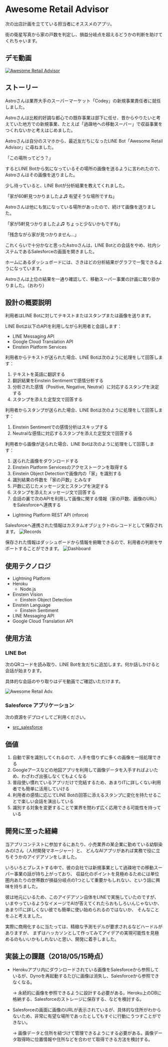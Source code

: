 # Awesome Retail Advisor
次の出店計画を立てている担当者にオススメのアプリ。

街の衛星写真から家の戸数を判定し、損益分岐点を超えるどうかの判断を助けてくれちゃいます。

## デモ動画
[![Awesome Retail Advisor](http://img.youtube.com/vi/j8yGRI1-g_I/0.jpg)](https://www.youtube.com/watch?v=j8yGRI1-g_I)


## ストーリー
Astroさんは業界大手のスーパーマーケット「Codey」の新規事業責任者に就任しました。

Astroさんは比較的好調な都心での既存事業は部下に任せ、昔からやりたいと考えていた地方での新規事業、たとえば「過疎地への移動スーパー」で収益事業をつくれないかと考えはじめました。

Astroさんは自分のスマホから、最近友だちになったLINE Bot「Awesome Retail Advisor」に尋ねました。

「この場所ってどう？」

するとLINE Botから気になっているその場所の画像を送るように言われたので、Astroさんはその画像を送りました。

少し待っていると、LINE Botが分析結果を教えてくれました。

「家が60軒見つかりましたよ♫ 有望そうな場所ですね」

Astroさんは他にも気になっている場所があったので、続けて画像を送りました。

「家が5軒見つかりましたよ♫ ちょっと少ないかもですね」

「残念ながら家が見つかりません...」

これくらいで十分かなと思ったAstroさんは、LINE Botとの会話をやめ、社内システムであるSalesforceの画面を開きました。

ホームにあるダッシュボードには、さきほどの分析結果がグラフで一覧できるようになっています。

Astroさんは上位の結果を一通り確認して、移動スーパー事業の計画に取り掛かりました。（おわり）


## 設計の概要説明
利用者はLINE Botに対してテキストまたはスタンプまたは画像を送ります。

LINE Botは以下のAPIを利用しながら利用者と会話します：
- LINE Messaging API
- Google Cloud Translation API
- Einstein Platform Services

利用者からテキストが送られた場合、LINE Botは次のように処理をして回答します：
1. テキストを英語に翻訳する
1. 翻訳結果をEinstein Sentimentで感情分析する
1. 分析された感情（Positive, Negative, Neutral）に対応するスタンプを決定する
1. スタンプを添えた定型文で回答する

利用者からスタンプが送られた場合、LINE Botは次のように処理をして回答します：
1. Einstein Sentimentでの感情分析はスキップする
1. Neutralな感情に対応するスタンプを添えた定型文で回答する

利用者から画像が送られた場合、LINE Botは次のように処理をして回答します：
1. 送られた画像をダウンロードする
1. Einstein Platform Servicesのアクセストークンを取得する
1. Einstein Object Detectionで画像内の「家」を識別する
1. 識別結果の件数を「家の戸数」とみなす
1. 戸数に応じたメッセージ文とスタンプを決定する
1. スタンプを添えたメッセージ文で回答する
1. 会話の裏で次のAPIを利用して画像に関する情報（家の戸数、画像のURL）をSalesforceへ連携する

  - Lightning Platform REST API (nforce)

Salesforceへ連携された情報はカスタムオブジェクトのレコードとして保存されます。
![Records](https://github.com/takahitomiyamoto/kitchen-sink-line-bot/blob/master/uploaded/records.png "Records")

保存された情報はダッシュボードから情報を俯瞰できるので、利用者の判断をサポートすることができます。
![Dashboard](https://github.com/takahitomiyamoto/kitchen-sink-line-bot/blob/master/uploaded/dashboard.png "Dashboard")


## 使用テクノロジ
- Lightning Platform
- Heroku
  - Node.js
- Einstein Vision
  - Einstein Object Detection
- Einstein Language
  - Einstein Sentiment
- LINE Messaging API
- Google Cloud Translation API


## 使用方法

### LINE Bot
次のQRコードを読み取り、LINE Botを友だちに追加します。何か話しかけると会話が始まります。

具体的な会話のやり取りはデモ動画でご確認いただけます。

![Awesome Retail Adv.](https://github.com/takahitomiyamoto/kitchen-sink-line-bot/blob/master/uploaded/QR.png "Awesome Retail Adv.")

### Salesforce アプリケーション
次の資源をデプロイしてご利用ください。
- [src_salesforce](https://github.com/takahitomiyamoto/kitchen-sink-line-bot/tree/master/examples/awesome-retail-advisor/src_salesforce)

## 価値
1. 自動で家を識別してくれるので、人手を借りずに多くの画像を一括処理できる
1. Googleアースなどの地図アプリを利用して画像データを入手すればよいため、わざわざ出張しなくてもよくなる
1. 普段使い慣れているアプリだけで完結するため、あまりITに詳しくない利用者でも簡単に活用していける
1. 利用者の感情に応じてLINE Botの回答に添えるスタンプに変化を持たせることで楽しい会話を演出している
1. 識別する対象を変更することで業界を問わず広く応用できる可能性を持っている

## 開発に至った経緯
当アプリコンテストに参加するにあたり、小売業界の某企業に勤めている幼馴染みのIさん（人材開発マネージャー）と、
どんなAIアプリがあれば実務で役に立ちそうかのアイデアソンをしました。

いろいろとブレストする中で、彼の会社では新規事業として過疎地での移動スーパー事業の話が持ち上がっており、
収益化のポイントを見極めるためには単位圏内あたりの世帯数が損益分岐点の1つとして重要かもしれない、という話に興味を持ちました。

彼は地元にいるため、このアイデアソン自体をLINEで実施していたのですが、
いまやっているようなイメージでAIが答えてくれたらおもしろいんじゃないか、
あまりITに詳しくない彼でも簡単に使い始められるのではないか、
そんなことをふと考えました。

実際に商用化するに当たっては、精緻な予測モデルが要求されるなどハードルがありますが、
まずはハッカソンとして作ってみてアイデアの実現可能性を見極めるのもいいかもしれないと思い、開発に着手しました。


## 実装上の課題（2018/05/15時点）
- Herokuアプリ内にダウンロードされている画像をSalesforceから参照しているが、Dynoを再起動するたびに画像は消失し、Salesforceから参照できなくなる。

  &rarr; 永続的に画像を参照できるように設計する必要がある。Heroku上のDBに格納する、Salesforceのストレージに保存する、などを検討する。

- Salesforceの画面に画像のURLが表示されているが、具体的な住所がわからないため、非常に有望な場所であったとしてもすぐに行動にうつすことができない。

  &rarr; 画像データと住所を紐づけて管理できるようにする必要がある。画像データ取得時に位置情報や住所などを合わせて取得できる方法を検討する。
